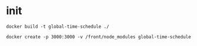 # init
```shell
docker build -t global-time-schedule ./
```

```shell
docker create -p 3000:3000 -v /front/node_modules global-time-schedule
```